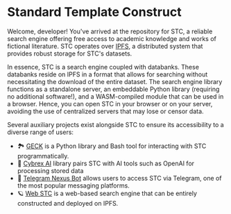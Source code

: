 # Standard Template Construct

Welcome, developer! You've arrived at the repository for STC, 
a reliable search engine offering free access to academic knowledge and works of fictional literature.
STC operates over [IPFS](https://ipfs.tech/), a distributed system that provides robust storage for STC's datasets.

In essence, STC is a search engine coupled with databanks.
These databanks reside on IPFS in a format that allows for searching without necessitating
the download of the entire dataset. The search engine library functions as a standalone server,
an embeddable Python library (requiring no additional software!),
and a WASM-compiled module that can be used in a browser.
Hence, you can open STC in your browser or on your server,
avoiding the use of centralized servers that may lose or censor data.

Several auxiliary projects exist alongside STC to ensure its accessibility to a diverse range of users:

- 🏞 [GECK](/geck) is a Python library and Bash tool for interacting with STC programmatically.
- 🤖 [Cybrex AI](/cybrex) library pairs STC with AI tools such as OpenAI for processing stored data
- 💬 [Telegram Nexus Bot](/tgbot) allows users to access STC via Telegram, one of the most popular messaging platforms.
- 🪐 [Web STC](/web) is a web-based search engine that can be entirely constructed and deployed on IPFS.
